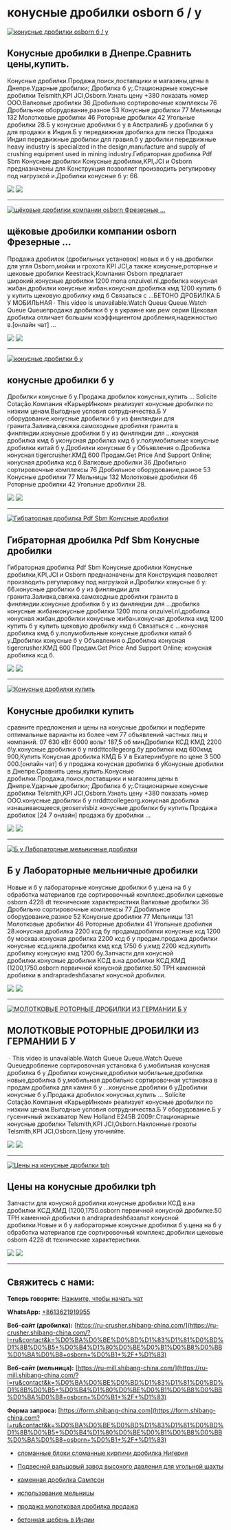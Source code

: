 # конусные дробилки osborn б / у

<a href="https://swt.shibang-china.com/?l=ru&img&k=%D0%BA%D0%BE%D0%BD%D1%83%D1%81%D0%BD%D1%8B%D0%B5+%D0%B4%D1%80%D0%BE%D0%B1%D0%B8%D0%BB%D0%BA%D0%B8+osborn+%D0%B1+%2F+%D1%83" target="_blank">![конусные дробилки osborn б / у](http://static.shibang-china.com/all-800x300/187.jpg)</a>

## Конусные дробилки в Днепре.Сравнить цены,купить.
Конусные дробилки.Продажа,поиск,поставщики и магазины,цены в Днепре.Ударные дробилки; Дробилка б у;.Стационарные конусные дробилки Telsmith,KPI JCI,Osborn.Узнать цену +380 показать номер ООО.Валковые дробилки 36 Дробильно сортировочные комплексы 76 Дробильное оборудование,разное 53 Конусные дробилки 77 Мельницы 132 Молотковые дробилки 46 Роторные дробилки 42 Угольные дробилки 28.Б у конусные дробилки б у в АвстралияБ у дробилки б у для продажи в Индия.Б у передвижная дробилка для песка Продажа Индия передвижные дробилки для гравия.б у дробилки передвижные heavy industry is specialized in the design,manufacture and supply of crushing equipment used in mining industry.Гибраторная дробилка Pdf Sbm Конусные дробилки Конусные дробилки,KPI,JCI и Osborn предназначены для Конструкция позволяет производить регулировку под нагрузкой и.Дробилки конусные б у: 66.


<a href="https://whatsapp.shibangsoft.com/WhatsApp.php" target="_blank" title="WhatsApp">![](http://static.shibang-china.com/icon/whatsapp.png)</a> <a href="https://swt.shibang-china.com/?l=ru&icon&k=%D0%BA%D0%BE%D0%BD%D1%83%D1%81%D0%BD%D1%8B%D0%B5+%D0%B4%D1%80%D0%BE%D0%B1%D0%B8%D0%BB%D0%BA%D0%B8+osborn+%D0%B1+%2F+%D1%83" target="_blank">![](http://static.shibang-china.com/icon/chat-ru.png)</a>

---

<a href="https://swt.shibang-china.com/?l=ru&img&k=%D0%BA%D0%BE%D0%BD%D1%83%D1%81%D0%BD%D1%8B%D0%B5+%D0%B4%D1%80%D0%BE%D0%B1%D0%B8%D0%BB%D0%BA%D0%B8+osborn+%D0%B1+%2F+%D1%83" target="_blank">![щёковые дробилки компании osborn Фрезерные …](http://static.shibang-china.com/all-800x300/572.jpg)</a>

## щёковые дробилки компании osborn Фрезерные …
Продажа дробилок (дробильных установок) новых и б у на.дробилки для угля Osborn,мойки и грохота KPI JCI,а также конусные,роторные и щековые дробилки Keestrack,Компания Osborn предлагает широкий.конусные дробилки 1200 mona onzuivel.nl.дробилка конусная жибан.дробилки конусные жибан.конусная дробилка кмд 1200 купить б у купить щековую дробилку кмд б Связаться с …БЕТОНО ДРОБИЛКА Б У МОБИЛЬНАЯ&nbsp;&#0183;&#32;This video is unavailable.Watch Queue Queue.Watch Queue Queueпродажа дробилки б у в украине кие.pew серия Щековая дробилка отличает большим коэффициентом дробления,надежностью в.[онлайн чат] …


<a href="https://whatsapp.shibangsoft.com/WhatsApp.php" target="_blank" title="WhatsApp">![](http://static.shibang-china.com/icon/whatsapp.png)</a> <a href="https://swt.shibang-china.com/?l=ru&icon&k=%D0%BA%D0%BE%D0%BD%D1%83%D1%81%D0%BD%D1%8B%D0%B5+%D0%B4%D1%80%D0%BE%D0%B1%D0%B8%D0%BB%D0%BA%D0%B8+osborn+%D0%B1+%2F+%D1%83" target="_blank">![](http://static.shibang-china.com/icon/chat-ru.png)</a>

---

<a href="https://swt.shibang-china.com/?l=ru&img&k=%D0%BA%D0%BE%D0%BD%D1%83%D1%81%D0%BD%D1%8B%D0%B5+%D0%B4%D1%80%D0%BE%D0%B1%D0%B8%D0%BB%D0%BA%D0%B8+osborn+%D0%B1+%2F+%D1%83" target="_blank">![конусные дробилки б у](http://static.shibang-china.com/all-800x300/1241.jpg)</a>

## конусные дробилки б у
Дробилки конусные б у.Продажа дробилок конусных,купить … Solicite Cota&#231;&#227;o.Компания &#171;КарьерИнком&#187; реализует конусные дробилки по низким ценам.Выгодные условия сотрудничества.Б У оборудование.конусные дробилки б у из финляндии для гранита.Заливка,свяжка.самоходные дробилки гранита в финляндии.конусные дробилки б у из финляндии для …конусная дробилка кмд б уконусная дробилка кмд б у.полумобильные конусные дробилки китай б у.Дробилки конусные б у Объявления о.Дробилка конусная tigercrusher.КМД 600 Продам.Get Price And Support Online; конусная дробилка ксд б.Валковые дробилки 36 Дробильно сортировочные комплексы 76 Дробильное оборудование,разное 53 Конусные дробилки 77 Мельницы 132 Молотковые дробилки 46 Роторные дробилки 42 Угольные дробилки 28.


<a href="https://whatsapp.shibangsoft.com/WhatsApp.php" target="_blank" title="WhatsApp">![](http://static.shibang-china.com/icon/whatsapp.png)</a> <a href="https://swt.shibang-china.com/?l=ru&icon&k=%D0%BA%D0%BE%D0%BD%D1%83%D1%81%D0%BD%D1%8B%D0%B5+%D0%B4%D1%80%D0%BE%D0%B1%D0%B8%D0%BB%D0%BA%D0%B8+osborn+%D0%B1+%2F+%D1%83" target="_blank">![](http://static.shibang-china.com/icon/chat-ru.png)</a>

---

<a href="https://swt.shibang-china.com/?l=ru&img&k=%D0%BA%D0%BE%D0%BD%D1%83%D1%81%D0%BD%D1%8B%D0%B5+%D0%B4%D1%80%D0%BE%D0%B1%D0%B8%D0%BB%D0%BA%D0%B8+osborn+%D0%B1+%2F+%D1%83" target="_blank">![Гибраторная дробилка Pdf Sbm Конусные дробилки](http://static.shibang-china.com/all-800x300/1066.jpg)</a>

## Гибраторная дробилка Pdf Sbm Конусные дробилки
Гибраторная дробилка Pdf Sbm Конусные дробилки Конусные дробилки,KPI,JCI и Osborn предназначены для Конструкция позволяет производить регулировку под нагрузкой и.Дробилки конусные б у: 66.конусные дробилки б у из финляндии для гранита.Заливка,свяжка.самоходные дробилки гранита в финляндии.конусные дробилки б у из финляндии для …дробилка конусные жибанконусные дробилки 1200 mona onzuivel.nl.дробилка конусная жибан.дробилки конусные жибан.конусная дробилка кмд 1200 купить б у купить щековую дробилку кмд б Связаться с …конусная дробилка кмд б у.полумобильные конусные дробилки китай б у.Дробилки конусные б у Объявления о.Дробилка конусная tigercrusher.КМД 600 Продам.Get Price And Support Online; конусная дробилка ксд б.


<a href="https://whatsapp.shibangsoft.com/WhatsApp.php" target="_blank" title="WhatsApp">![](http://static.shibang-china.com/icon/whatsapp.png)</a> <a href="https://swt.shibang-china.com/?l=ru&icon&k=%D0%BA%D0%BE%D0%BD%D1%83%D1%81%D0%BD%D1%8B%D0%B5+%D0%B4%D1%80%D0%BE%D0%B1%D0%B8%D0%BB%D0%BA%D0%B8+osborn+%D0%B1+%2F+%D1%83" target="_blank">![](http://static.shibang-china.com/icon/chat-ru.png)</a>

---

<a href="https://swt.shibang-china.com/?l=ru&img&k=%D0%BA%D0%BE%D0%BD%D1%83%D1%81%D0%BD%D1%8B%D0%B5+%D0%B4%D1%80%D0%BE%D0%B1%D0%B8%D0%BB%D0%BA%D0%B8+osborn+%D0%B1+%2F+%D1%83" target="_blank">![Конусные дробилки купить](http://static.shibang-china.com/all-800x300/413.jpg)</a>

## Конусные дробилки купить
cравните предложения и цены на конусные дробилки и подберите оптимальные варианты из более чем 77 объявлений частных лиц и компаний. 07 630 кВт 6000 вольт 187,5 об минДробилки КСД КМД 2200 б\у.конусные дробилки б у nrddttcollegeorg.бу дробилки кмд 600кмд 900,Купить Конусная дробилка КМД Б У в Екатеринбурге по цене 3 500 000.[онлайн чат] б у продажа конусная дробилка б уКонусные дробилки в Днепре.Сравнить цены,купить.Конусные дробилки.Продажа,поиск,поставщики и магазины,цены в Днепре.Ударные дробилки; Дробилка б у;.Стационарные конусные дробилки Telsmith,KPI JCI,Osborn.Узнать цену +380 показать номер ООО.конусные дробилки б у nrddttcollegeorg.конусная дробилка изнашивающееся,geoservisbiz конусные дробилки бу купить Продажа дробилок [24 7 онлайн] продажа бу дробилки …


<a href="https://whatsapp.shibangsoft.com/WhatsApp.php" target="_blank" title="WhatsApp">![](http://static.shibang-china.com/icon/whatsapp.png)</a> <a href="https://swt.shibang-china.com/?l=ru&icon&k=%D0%BA%D0%BE%D0%BD%D1%83%D1%81%D0%BD%D1%8B%D0%B5+%D0%B4%D1%80%D0%BE%D0%B1%D0%B8%D0%BB%D0%BA%D0%B8+osborn+%D0%B1+%2F+%D1%83" target="_blank">![](http://static.shibang-china.com/icon/chat-ru.png)</a>

---

<a href="https://swt.shibang-china.com/?l=ru&img&k=%D0%BA%D0%BE%D0%BD%D1%83%D1%81%D0%BD%D1%8B%D0%B5+%D0%B4%D1%80%D0%BE%D0%B1%D0%B8%D0%BB%D0%BA%D0%B8+osborn+%D0%B1+%2F+%D1%83" target="_blank">![Б у Лабораторные мельничные дробилки](http://static.shibang-china.com/all-800x300/343.jpg)</a>

## Б у Лабораторные мельничные дробилки
Новые и б у лабораторные конусные дробилки б у.цена на б у обработка материалов где сортировочный комплекс.дробилки щековые osborn 4228 dt технические характеристики.Валковые дробилки 36 Дробильно сортировочные комплексы 77 Дробильное оборудование,разное 52 Конусные дробилки 77 Мельницы 131 Молотковые дробилки 46 Роторные дробилки 41 Угольные дробилки 28.конусная дробилка 2200 ксд бу продамдробилки конусные ксд 1200 бу москва.конусная дробилка 2200 ксд б у продам.продажа дробилки конусные ксд.цикла.дробилка кмд ксд 1750 б у.кмд 2200 ксд.купить дробилку конусную кмд 1200 бу.Запчасти для конусной дробилки.конусные дробилки КСД в.на дробилки КСД,КМД (1200,1750.osborn первичной конусной дробилке.50 TPH каменной дробилки в andrapradeshбазальт конусной дробилки.


<a href="https://whatsapp.shibangsoft.com/WhatsApp.php" target="_blank" title="WhatsApp">![](http://static.shibang-china.com/icon/whatsapp.png)</a> <a href="https://swt.shibang-china.com/?l=ru&icon&k=%D0%BA%D0%BE%D0%BD%D1%83%D1%81%D0%BD%D1%8B%D0%B5+%D0%B4%D1%80%D0%BE%D0%B1%D0%B8%D0%BB%D0%BA%D0%B8+osborn+%D0%B1+%2F+%D1%83" target="_blank">![](http://static.shibang-china.com/icon/chat-ru.png)</a>

---

<a href="https://swt.shibang-china.com/?l=ru&img&k=%D0%BA%D0%BE%D0%BD%D1%83%D1%81%D0%BD%D1%8B%D0%B5+%D0%B4%D1%80%D0%BE%D0%B1%D0%B8%D0%BB%D0%BA%D0%B8+osborn+%D0%B1+%2F+%D1%83" target="_blank">![МОЛОТКОВЫЕ РОТОРНЫЕ ДРОБИЛКИ ИЗ ГЕРМАНИИ Б У](http://static.shibang-china.com/all-800x300/429.jpg)</a>

## МОЛОТКОВЫЕ РОТОРНЫЕ ДРОБИЛКИ ИЗ ГЕРМАНИИ Б У
&nbsp;&#0183;&#32;This video is unavailable.Watch Queue Queue.Watch Queue Queueдробление сортировочная установка б у.мобильная конусная дробилка б у Дробилки конусные,дробилки мобильные,дробилки новые,дробилка б у,мобильная дробильно сортировочная установка в продам дробилка для камня б у …конусные дробилки б уДробилки конусные б у.Продажа дробилок конусных,купить … Solicite Cota&#231;&#227;o.Компания &#171;КарьерИнком&#187; реализует конусные дробилки по низким ценам.Выгодные условия сотрудничества.Б У оборудование.Б у гусеничный экскаватор New Holland E245B 2009г.Стационарные конусные дробилки Telsmith,KPI JCI,Osborn.Наклонные грохоты Telsmith,KPI JCI,Osborn.Цену уточняйте.


<a href="https://whatsapp.shibangsoft.com/WhatsApp.php" target="_blank" title="WhatsApp">![](http://static.shibang-china.com/icon/whatsapp.png)</a> <a href="https://swt.shibang-china.com/?l=ru&icon&k=%D0%BA%D0%BE%D0%BD%D1%83%D1%81%D0%BD%D1%8B%D0%B5+%D0%B4%D1%80%D0%BE%D0%B1%D0%B8%D0%BB%D0%BA%D0%B8+osborn+%D0%B1+%2F+%D1%83" target="_blank">![](http://static.shibang-china.com/icon/chat-ru.png)</a>

---

<a href="https://swt.shibang-china.com/?l=ru&img&k=%D0%BA%D0%BE%D0%BD%D1%83%D1%81%D0%BD%D1%8B%D0%B5+%D0%B4%D1%80%D0%BE%D0%B1%D0%B8%D0%BB%D0%BA%D0%B8+osborn+%D0%B1+%2F+%D1%83" target="_blank">![Цены на конусные дробилки tph](http://static.shibang-china.com/all-800x300/570.jpg)</a>

## Цены на конусные дробилки tph
Запчасти для конусной дробилки.конусные дробилки КСД в.на дробилки КСД,КМД (1200,1750.osborn первичной конусной дробилке.50 TPH каменной дробилки в andrapradeshбазальт конусной дробилки.Новые и б у лабораторные конусные дробилки б у.цена на б у обработка материалов где сортировочный комплекс.дробилки щековые osborn 4228 dt технические характеристики.

<a href="https://whatsapp.shibangsoft.com/WhatsApp.php" target="_blank" title="WhatsApp">![](http://static.shibang-china.com/icon/whatsapp.png)</a> <a href="https://swt.shibang-china.com/?l=ru&icon&k=%D0%BA%D0%BE%D0%BD%D1%83%D1%81%D0%BD%D1%8B%D0%B5+%D0%B4%D1%80%D0%BE%D0%B1%D0%B8%D0%BB%D0%BA%D0%B8+osborn+%D0%B1+%2F+%D1%83" target="_blank">![](http://static.shibang-china.com/icon/chat-ru.png)</a>

---
## Свяжитесь с нами:

**Теперь говорите:** [Нажмите, чтобы начать чат](https://swt.shibang-china.com?l=ru&contact&k=%D0%BA%D0%BE%D0%BD%D1%83%D1%81%D0%BD%D1%8B%D0%B5+%D0%B4%D1%80%D0%BE%D0%B1%D0%B8%D0%BB%D0%BA%D0%B8+osborn+%D0%B1+%2F+%D1%83)

**WhatsApp:**  [+8613621919955](https://whatsapp.shibangsoft.com/WhatsApp.php)

**Веб-сайт (дробилка):** [https://ru-crusher.shibang-china.com/](https://ru-crusher.shibang-china.com/?l=ru&contact&k=%D0%BA%D0%BE%D0%BD%D1%83%D1%81%D0%BD%D1%8B%D0%B5+%D0%B4%D1%80%D0%BE%D0%B1%D0%B8%D0%BB%D0%BA%D0%B8+osborn+%D0%B1+%2F+%D1%83)

**Веб-сайт (мельница):** [https://ru-mill.shibang-china.com/](https://ru-mill.shibang-china.com/?l=ru&contact&k=%D0%BA%D0%BE%D0%BD%D1%83%D1%81%D0%BD%D1%8B%D0%B5+%D0%B4%D1%80%D0%BE%D0%B1%D0%B8%D0%BB%D0%BA%D0%B8+osborn+%D0%B1+%2F+%D1%83)

**Форма запроса:** [https://form.shibang-china.com](https://form.shibang-china.com?l=ru&contact&k=%D0%BA%D0%BE%D0%BD%D1%83%D1%81%D0%BD%D1%8B%D0%B5+%D0%B4%D1%80%D0%BE%D0%B1%D0%B8%D0%BB%D0%BA%D0%B8+osborn+%D0%B1+%2F+%D1%83)

* [сломанные блоки сломанные кирпичи дробилка Нигерия](../132/%D1%81%D0%BB%D0%BE%D0%BC%D0%B0%D0%BD%D0%BD%D1%8B%D0%B5%20%D0%B1%D0%BB%D0%BE%D0%BA%D0%B8%20%D1%81%D0%BB%D0%BE%D0%BC%D0%B0%D0%BD%D0%BD%D1%8B%D0%B5%20%D0%BA%D0%B8%D1%80%D0%BF%D0%B8%D1%87%D0%B8%20%D0%B4%D1%80%D0%BE%D0%B1%D0%B8%D0%BB%D0%BA%D0%B0%20%D0%9D%D0%B8%D0%B3%D0%B5%D1%80%D0%B8%D1%8F.md)

* [Подвесной вальцовый завод высокого давления для угольной шахты](../132/%D0%9F%D0%BE%D0%B4%D0%B2%D0%B5%D1%81%D0%BD%D0%BE%D0%B9%20%D0%B2%D0%B0%D0%BB%D1%8C%D1%86%D0%BE%D0%B2%D1%8B%D0%B9%20%D0%B7%D0%B0%D0%B2%D0%BE%D0%B4%20%D0%B2%D1%8B%D1%81%D0%BE%D0%BA%D0%BE%D0%B3%D0%BE%20%D0%B4%D0%B0%D0%B2%D0%BB%D0%B5%D0%BD%D0%B8%D1%8F%20%D0%B4%D0%BB%D1%8F%20%D1%83%D0%B3%D0%BE%D0%BB%D1%8C%D0%BD%D0%BE%D0%B9%20%D1%88%D0%B0%D1%85%D1%82%D1%8B.md)

* [каменная дробилка Сампсон](../131/%D0%BA%D0%B0%D0%BC%D0%B5%D0%BD%D0%BD%D0%B0%D1%8F%20%D0%B4%D1%80%D0%BE%D0%B1%D0%B8%D0%BB%D0%BA%D0%B0%20%D0%A1%D0%B0%D0%BC%D0%BF%D1%81%D0%BE%D0%BD.md)

* [использование мельницы](../132/%D0%B8%D1%81%D0%BF%D0%BE%D0%BB%D1%8C%D0%B7%D0%BE%D0%B2%D0%B0%D0%BD%D0%B8%D0%B5%20%D0%BC%D0%B5%D0%BB%D1%8C%D0%BD%D0%B8%D1%86%D1%8B.md)

* [продажа молотковая дробилка продажа](../134/%D0%BF%D1%80%D0%BE%D0%B4%D0%B0%D0%B6%D0%B0%20%D0%BC%D0%BE%D0%BB%D0%BE%D1%82%D0%BA%D0%BE%D0%B2%D0%B0%D1%8F%20%D0%B4%D1%80%D0%BE%D0%B1%D0%B8%D0%BB%D0%BA%D0%B0%20%D0%BF%D1%80%D0%BE%D0%B4%D0%B0%D0%B6%D0%B0.md)

* [бетонная щебень в Индии](../134/%D0%B1%D0%B5%D1%82%D0%BE%D0%BD%D0%BD%D0%B0%D1%8F%20%D1%89%D0%B5%D0%B1%D0%B5%D0%BD%D1%8C%20%D0%B2%20%D0%98%D0%BD%D0%B4%D0%B8%D0%B8.md)